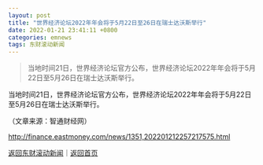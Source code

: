 ```yaml
---
layout: post
title: "世界经济论坛2022年年会将于5月22日至26日在瑞士达沃斯举行"
date: 2022-01-21 23:41:11 +0800
categories: emnews
tags: 东财滚动新闻
---
```

> 当地时间21日，世界经济论坛官方公布，世界经济论坛2022年年会将于5月22日至5月26日在瑞士达沃斯举行。

<p>当地时间21日，世界经济论坛官方公布，世界经济论坛2022年年会将于5月22日至5月26日在瑞士达沃斯举行。</p><p class="em_media">（文章来源：智通财经网）</p>

<http://finance.eastmoney.com/news/1351,202201212257217575.html>

[返回东财滚动新闻](//finews.withounder.com/emnews/)｜[返回首页](//finews.withounder.com/)